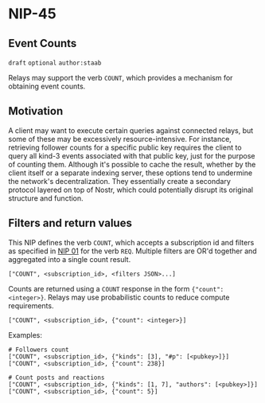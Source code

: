 NIP-45
======

Event Counts
--------------

`draft` `optional` `author:staab`

Relays may support the verb `COUNT`, which provides a mechanism for obtaining event counts.

## Motivation

A client may want to execute certain queries against connected relays, but some of these may be excessively resource-intensive. For instance, retrieving follower counts for a specific public key requires the client to query all kind-3 events associated with that public key, just for the purpose of counting them. Although it's possible to cache the result, whether by the client itself or a separate indexing server, these options tend to undermine the network's decentralization. They essentially create a secondary protocol layered on top of Nostr, which could potentially disrupt its original structure and function.

## Filters and return values

This NIP defines the verb `COUNT`, which accepts a subscription id and filters as specified in [NIP 01](01.md) for the verb `REQ`. Multiple filters are OR'd together and aggregated into a single count result.

```
["COUNT", <subscription_id>, <filters JSON>...]
```

Counts are returned using a `COUNT` response in the form `{"count": <integer>}`. Relays may use probabilistic counts to reduce compute requirements.

```
["COUNT", <subscription_id>, {"count": <integer>}]
```

Examples:

```
# Followers count
["COUNT", <subscription_id>, {"kinds": [3], "#p": [<pubkey>]}]
["COUNT", <subscription_id>, {"count": 238}]

# Count posts and reactions
["COUNT", <subscription_id>, {"kinds": [1, 7], "authors": [<pubkey>]}]
["COUNT", <subscription_id>, {"count": 5}]
```
